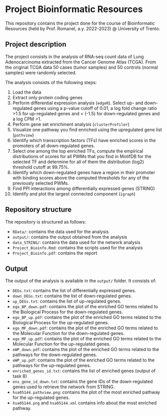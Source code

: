 # Project Bioinformatic Resources
This repository contains the project done for the course of Bioinformatic Resources (held by Prof. Romanel, a.y. 2022-2023) @ University of Trento. 

## Project description
The project consists in the analysis of RNA-seq count data of Lung Adenocarcinoma extracted from the Cancer Genome Atlas (TCGA). From the original TCGA data 50 cases (tumor samples) and 50 controls (normal samples) were randomly selected.

The analysis consists of the following steps:
1. Load the data
2. Extract only protein coding genes
3. Perform differential expression analysis (`edgeR`). Select up- and down-regulated genes using a p-value cutoff of 0.01, a log fold change ratio >1.5 for up-regulated genes and < (-1.5) for down-regulated genes and a log CPM >1.
4. Perform gene set enrichment analysis (`clusterProfiler`)
5. Visualize one pathway you find enriched using the upregulated gene list (`pathview`)
6. Identify which transcription factors (TFs) have enriched scores in the promoters of all down-regulated genes.
7. Select one among the top enriched TFs, compute the empirical distributions of scores for all PWMs that you find in MotifDB for the selected TF and determine for all of them the distribution (log2) threshold cutoff at 99.75%.
8. Identify which down-regulated genes have a region in their promoter with binding scores above the computed thresholds for any of the previously selected PWMs.
9. Find PPI interactions among differentially expressed genes (STRING)
10. Identify and plot the largest connected component (`igraph`)

## Repository structure
The repository is structured as follows:
- `RData/`: contains the data used for the analysis
- `output/`: contains the output obtained from the analysis
- `data_STRING/`: contains the data used for the network analysis
- `Project_Bioinfo.Rmd`: contains the scripts used for the analysis
- `Project_Bioinfo.pdf`: contains the report

## Output
The output of the analysis is available in the `output/` folder. It consists of:
- `DEGs.txt`: contains the list of differentially expressed genes.
- `down_DEGs.txt`: contains the list of down-regulated genes.
- `up_DEGs.txt`: contains the list of up-regulated genes.
- `ego_BP_down.pdf`: contains the plot of the enriched GO terms related to the Biological Process for the down-regulated genes.
- `ego_BP_up.pdf`: contains the plot of the enriched GO terms related to the Biological Process for the up-regulated genes.
- `ego_MF_down.pdf`: contains the plot of the enriched GO terms related to the Molecular Function for the down-regulated genes.
- `ego_MF_up.pdf`: contains the plot of the enriched GO terms related to the Molecular Function for the up-regulated genes.
- `eWP_down.pdf`: contains the plot of the enriched GO terms related to the pathways for the down-regulated genes.
- `eWP_up.pdf`: contains the plot of the enriched GO terms related to the pathways for the up-regulated genes.
- `enriched_genes_id.txt`: contains the list of enriched genes (output of task 8)
- `ens_gene_id_down.txt`: contains the gene IDs of the down-regulated genes used to retrieve the network from STRING.
- `hsa05144.pathview.png`: contains the plot of the most enriched pathway for the up-regulated genes.
- `hsa05144.png` and `hsa05144.xml` contains info about the most enriched pathway.
